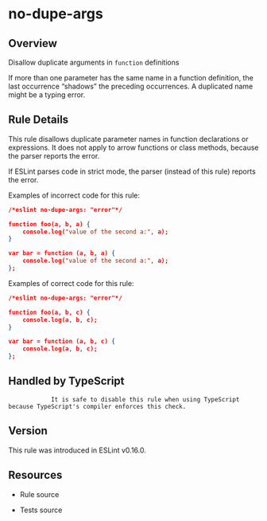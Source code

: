 

# no-dupe-args
## Overview

Disallow duplicate arguments in `function` definitions

If more than one parameter has the same name in a function definition, the last occurrence “shadows” the preceding occurrences. A duplicated name might be a typing error.

## Rule Details

This rule disallows duplicate parameter names in function declarations or expressions. It does not apply to arrow functions or class methods, because the parser reports the error.

If ESLint parses code in strict mode, the parser (instead of this rule) reports the error.

Examples of incorrect code for this rule:


```json
/*eslint no-dupe-args: "error"*/

function foo(a, b, a) {
    console.log("value of the second a:", a);
}

var bar = function (a, b, a) {
    console.log("value of the second a:", a);
};
```

Examples of correct code for this rule:


```json
/*eslint no-dupe-args: "error"*/

function foo(a, b, c) {
    console.log(a, b, c);
}

var bar = function (a, b, c) {
    console.log(a, b, c);
};
```


## Handled by TypeScript


                It is safe to disable this rule when using TypeScript because TypeScript's compiler enforces this check.
            

## Version

This rule was introduced in ESLint v0.16.0.

## Resources


- Rule source 

- Tests source 

